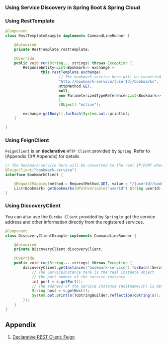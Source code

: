 ### Using Service Discovery in Spring Boot & Spring Cloud

### Using RestTemplate

```java
@Component
class RestTemplateExample implements CommandLineRunner {

    @Autowired
    private RestTemplate restTemplate;

    @Override
    public void run(String... strings) throws Exception {
        ResponseEntity<List<Bookmark>> exchange =
                this.restTemplate.exchange(
                        // The bookmark-service here will be converted to the real IP:PORT when it runs
                        "http://bookmark-service/{userId}/bookmarks",
                        HttpMethod.GET,
                        null,
                        new ParameterizedTypeReference<List<Bookmark>>() {
                        },
                        (Object) "mstine");

        exchange.getBody().forEach(System.out::println);
    }

}
```

### Using FeignClient

`FeignClient` is an **declarative** `HTTP Client` provided by `Spring`. Refer to [Appendix 1](# Appendix) for details

```java
// The bookmark-service here will be converted to the real IP:PORT when it runs
@FeignClient("bookmark-service")
interface BookmarkClient {

    @RequestMapping(method = RequestMethod.GET, value = "/{userId}/bookmarks")
    List<Bookmark> getBookmarks(@PathVariable("userId") String userId);
}
```

### Using DiscoveryClient

You can also use the `Eureka Client` provided by `Spring` to get the service address and other information directly from the registered services.

```java
@Component
class DiscoveryClientExample implements CommandLineRunner {

    @Autowired
    private DiscoveryClient discoveryClient;

    @Override
    public void run(String... strings) throws Exception {
        discoveryClient.getInstances("bookmark-service").forEach((ServiceInstance s) -> {
            // The ServiceInstance here is the real instance object
            // the port number of the service instance
            int port = s.getPort();
            // The address of the service instance (Hostname/IP) is determined by the registered address
            String host = s.getHost();
            System.out.println(ToStringBuilder.reflectionToString(s));
        });
    }
}
```

## Appendix

1. [Declarative REST Client: Feign](https://cloud.spring.io/spring-cloud-netflix/multi/multi_spring-cloud-feign.html)
